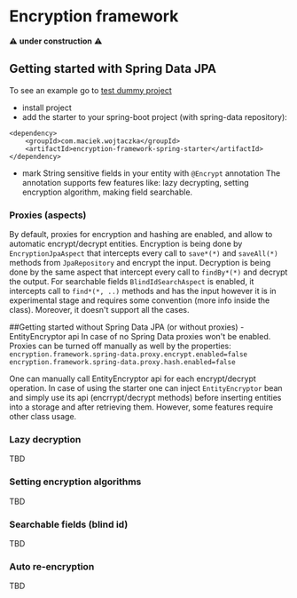 # Encryption framework

⚠️ **under construction** ⚠️

## Getting started with Spring Data JPA
  
To see an example go to [test dummy project](test/dummy)
  
- install project
- add the starter to your spring-boot project (with spring-data repository):
```
<dependency>
    <groupId>com.maciek.wojtaczka</groupId>
    <artifactId>encryption-framework-spring-starter</artifactId>
</dependency>
```
- mark String sensitive fields in your entity with `@Encrypt` annotation
The annotation supports few features like: lazy decrypting, setting encryption algorithm, making field searchable.

### Proxies (aspects)
By default, proxies for encryption and hashing are enabled, and allow to automatic encrypt/decrypt entities.
Encryption is being done by `EncryptionJpaAspect` that intercepts every call to `save*(*)` and `saveAll(*)` methods from 
`JpaRepository` and encrypt the input.
Decryption is being done by the same aspect that intercept every call to `findBy*(*)` and decrypt the output.
For searchable fields `BlindIdSearchAspect` is enabled, it intercepts call to `find*(*, ..)` methods and has the input 
however it is in experimental stage and requires some convention (more info inside the class). Moreover, it doesn't 
support all the cases.

##Getting started without Spring Data JPA (or without proxies) - EntityEncryptor api
In case of no Spring Data proxies won't be enabled. Proxies can be turned off manually as well by the properties:
`encryption.framework.spring-data.proxy.encrypt.enabled=false`
`encryption.framework.spring-data.proxy.hash.enabled=false`

One can manually call EntityEncryptor api for each encrypt/decrypt operation. In case of using the starter one can 
inject `EntityEncryptor` bean and simply use its api (encrrypt/decrypt methods) before inserting entities into a 
storage and after retrieving them. However, some features require other class usage.

### Lazy decryption
TBD

### Setting encryption algorithms
TBD

### Searchable fields (blind id)
TBD

### Auto re-encryption
TBD

